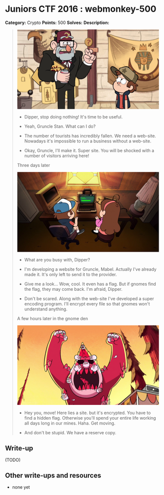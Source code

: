# Juniors CTF 2016 : webmonkey-500

**Category:** Crypto
**Points:** 500
**Solves:**
**Description:**

>
> ![Description Image](webmonkey-desc-0.jpg)
>
> - Dipper, stop doing nothing! It's time to be useful.
>
> - Yeah, Gruncle Stan. What can I do?
>
> - The number of tourists has incredibly fallen. We need a web-site. Nowadays it's impossible to run a business without a web-site.
>
> - Okay, Gruncle, I'll make it. Super site. You will be shocked with a number of visitors arriving here!
>
> Three days later
>
> ![Description Image](webmonkey-desc-1.jpg)
>
> - What are you busy with, Dipper?
>
> - I'm developing a website for Gruncle, Mabel. Actually I've already made it. It's only left to send it to the provider.
>
> - Give me a look... Wow, cool. It even has a flag. But if gnomes find the flag, they may come back. I'm afraid, Dipper.
>
> - Don't be scared. Along with the web-site I've developed a super encoding program. I'll encrypt every file so that gnomes won't understand anything.
>
>
> A few hours later in the gnome den
>
> ![Description Image](webmonkey-desc-2.jpg)
>
> - Hey you, move! Here lies a site. but it's encrypted. You have to find a hidden flag. Otherwise you'll spend your entire life working all days long in our mines. Haha. Get moving.
>
> - And don't be stupid. We have a reserve copy.

## Write-up

(TODO)

## Other write-ups and resources

* none yet
